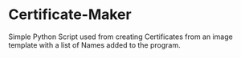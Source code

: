 # Certificate-Maker
Simple Python Script used from creating Certificates from an image template with a list of Names added to the program.
